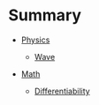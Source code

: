 # Summary

- [Physics](./Physics.md)
    - [Wave](./Physics-Wave.md)


- [Math](./Math.md)
    - [Differentiability](./Math-Differentiability.md)
